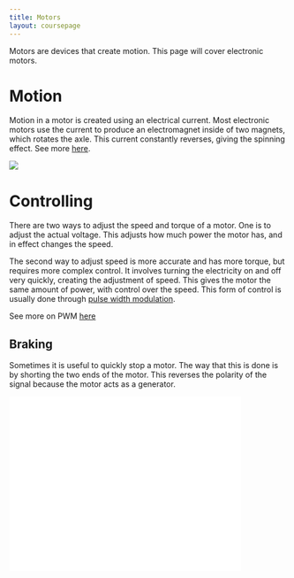 ```yaml
---
title: Motors
layout: coursepage
---
```


Motors are devices that create motion. This page will cover electronic motors.

# Motion
Motion in a motor is created using an electrical current. Most electronic motors use the current to produce an electromagnet inside of two magnets, which rotates the axle. This current constantly reverses, giving the spinning effect. See more [here](http://www.pcbheaven.com/wikipages/How_DC_Motors_Work/).

![](http://www.pcbheaven.com/wikipages/images/howdcmotorworks_1269547145.gif)

# Controlling
There are two ways to adjust the speed and torque of a motor. One is to adjust the actual voltage. This adjusts how much power the motor has, and in effect changes the speed.

The second way to adjust speed is more accurate and has more torque, but requires more complex control. It involves turning the electricity on and off very quickly, creating the adjustment of speed. This gives the motor the same amount of power, with control over the speed. This form of control is usually done through [pulse width modulation](https://en.wikipedia.org/wiki/Pulse-width_modulation).

See more on PWM [here](http://arduino.cc/en/Tutorial/PWM)

## Braking
Sometimes it is useful to quickly stop a motor. The way that this is done is by shorting the two ends of the motor. This reverses the polarity of the signal because the motor acts as a generator.

<iframe width="420" height="315" src="//www.youtube.com/embed/oz3-sPTc34c?rel=0" frameborder="0" allowfullscreen></iframe>
